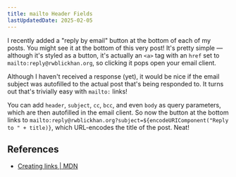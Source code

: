 ```yaml
---
title: mailto Header Fields
lastUpdatedDate: 2025-02-05
---
```


I recently added a "reply by email" button at the bottom of each of my posts. You might see it at the bottom of this very post! It's pretty simple — although it's styled as a button, it's actually an `<a>` tag with an `href` set to `mailto:reply@rwblickhan.org`, so clicking it pops open your email client.

Although I haven't received a response (yet), it would be nice if the email subject was autofilled to the actual post that's being responded to. It turns out that's trivially easy with `mailto:` links!

You can add `header`, `subject`, `cc`, `bcc`, and even `body` as query parameters, which are then autofilled in the email client. So now the button at the bottom links to `mailto:reply@rwblickhan.org?subject=${encodeURIComponent("Reply to " + title)}`, which URL-encodes the title of the post. Neat!

## References

- [Creating links | MDN](https://developer.mozilla.org/en-US/docs/Learn_web_development/Core/Structuring_content/Creating_links#specifying_details)